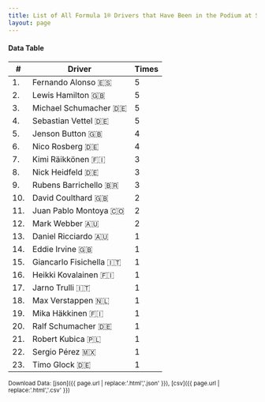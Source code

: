 ```yaml
---
title: List of All Formula 1® Drivers that Have Been in the Podium at Sepang International Circuit
layout: page
---
```


<canvas id="chart" width="400" height="180"></canvas>
<script>
var data = {
    "datasets": [
        {
            "backgroundColor": "#f3a935",
            "borderColor": "#f68639",
            "borderWidth": 1,
            "data": [
                5.0,
                5.0,
                5.0,
                5.0,
                4.0,
                4.0,
                3.0,
                3.0,
                3.0,
                2.0,
                2.0,
                2.0,
                1.0,
                1.0,
                1.0,
                1.0,
                1.0,
                1.0,
                1.0,
                1.0,
                1.0,
                1.0,
                1.0
            ],
            "label": "Times"
        }
    ],
    "labels": [
        "Fernando Alonso",
        "Lewis Hamilton",
        "Michael Schumacher",
        "Sebastian Vettel",
        "Jenson Button",
        "Nico Rosberg",
        "Kimi Räikkönen",
        "Nick Heidfeld",
        "Rubens Barrichello",
        "David Coulthard",
        "Juan Pablo Montoya",
        "Mark Webber",
        "Daniel Ricciardo",
        "Eddie Irvine",
        "Giancarlo Fisichella",
        "Heikki Kovalainen",
        "Jarno Trulli",
        "Max Verstappen",
        "Mika Häkkinen",
        "Ralf Schumacher",
        "Robert Kubica",
        "Sergio Pérez",
        "Timo Glock"
    ]
};
var options = {
  legend: {
    display: false
  },
  scales: {
    xAxes: [{
      ticks: {
        beginAtZero: true,
        maxRotation: 180,
        display: window.innerWidth > 800
      }
    }],
    yAxes: [{
      ticks: {
        beginAtZero: true
      }
    }]
  },
  onResize: function(chart, size) {
    chart.options.scales.xAxes[0].ticks.display = size.width > 800;
  }
};
new Chart("chart", {
    data: data,
    type: 'bar',
    options: options
});
</script>



#### Data Table

| # | Driver | Times |
|--|--|--|
| 1. | Fernando Alonso 🇪🇸 | 5 |
| 2. | Lewis Hamilton 🇬🇧 | 5 |
| 3. | Michael Schumacher 🇩🇪 | 5 |
| 4. | Sebastian Vettel 🇩🇪 | 5 |
| 5. | Jenson Button 🇬🇧 | 4 |
| 6. | Nico Rosberg 🇩🇪 | 4 |
| 7. | Kimi Räikkönen 🇫🇮 | 3 |
| 8. | Nick Heidfeld 🇩🇪 | 3 |
| 9. | Rubens Barrichello 🇧🇷 | 3 |
| 10. | David Coulthard 🇬🇧 | 2 |
| 11. | Juan Pablo Montoya 🇨🇴 | 2 |
| 12. | Mark Webber 🇦🇺 | 2 |
| 13. | Daniel Ricciardo 🇦🇺 | 1 |
| 14. | Eddie Irvine 🇬🇧 | 1 |
| 15. | Giancarlo Fisichella 🇮🇹 | 1 |
| 16. | Heikki Kovalainen 🇫🇮 | 1 |
| 17. | Jarno Trulli 🇮🇹 | 1 |
| 18. | Max Verstappen 🇳🇱 | 1 |
| 19. | Mika Häkkinen 🇫🇮 | 1 |
| 20. | Ralf Schumacher 🇩🇪 | 1 |
| 21. | Robert Kubica 🇵🇱 | 1 |
| 22. | Sergio Pérez 🇲🇽 | 1 |
| 23. | Timo Glock 🇩🇪 | 1 |

<small>Download Data: [json]({{ page.url | replace:'.html','.json' }}), [csv]({{ page.url | replace:'.html','.csv' }})</small>
